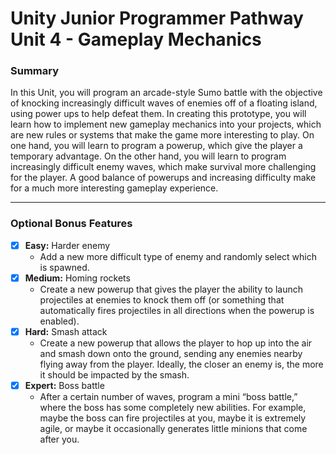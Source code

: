 # Unity Junior Programmer Pathway Unit 4 - Gameplay Mechanics

### Summary
In this Unit, you will program an arcade-style Sumo battle with the objective of knocking increasingly difficult waves of enemies off of a floating island, using power ups to help defeat them. In creating this prototype, you will learn how to implement new gameplay mechanics into your projects, which are new rules or systems that make the game more interesting to play. On one hand, you will learn to program a powerup, which give the player a temporary advantage. On the other hand, you will learn to program increasingly difficult enemy waves, which make survival more challenging for the player. A good balance of powerups and increasing difficulty make for a much more interesting gameplay experience.

---
 
### Optional Bonus Features
- [x] **Easy:** Harder enemy
    - Add a new more difficult type of enemy and randomly select which is spawned.
- [x] **Medium:** Homing rockets
    - Create a new powerup that gives the player the ability to launch projectiles at enemies to knock them off (or something that automatically fires projectiles in all directions when the powerup is enabled).
- [x] **Hard:** Smash attack
    - Create a new powerup that allows the player to hop up into the air and smash down onto the ground, sending any enemies nearby flying away from the player. Ideally, the closer an enemy is, the more it should be impacted by the smash.
- [x] **Expert:** Boss battle
    - After a certain number of waves, program a mini “boss battle,” where the boss has some completely new abilities. For example, maybe the boss can fire projectiles at you, maybe it is extremely agile, or maybe it occasionally generates little minions that come after you.
